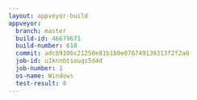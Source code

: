 ```yaml
---
layout: appveyor-build
appveyor:
  branch: master
  build-id: 46679671
  build-number: 618
  commit: adc89106c21250e81b1b0e076749139313f2f2a0
  job-id: u1knnbtiouqs5d4d
  job-number: 1
  os-name: Windows
  test-result: 0
---
```

